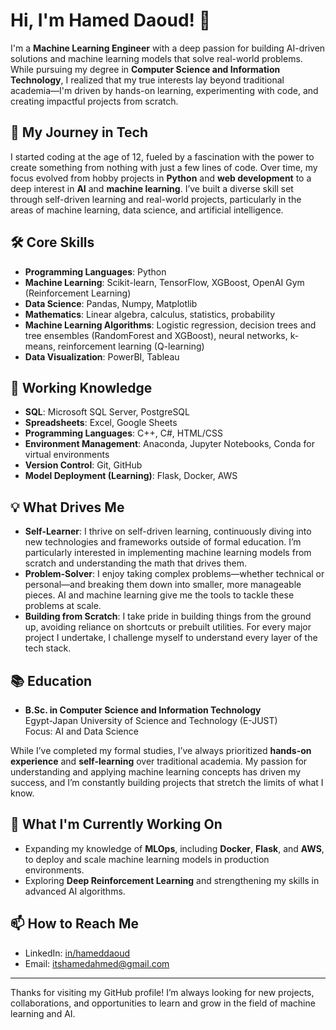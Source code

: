# Hi, I'm Hamed Daoud! 👋

I'm a **Machine Learning Engineer** with a deep passion for building AI-driven solutions and machine learning models that solve real-world problems. While pursuing my degree in **Computer Science and Information Technology**, I realized that my true interests lay beyond traditional academia—I'm driven by hands-on learning, experimenting with code, and creating impactful projects from scratch.

## 🌟 My Journey in Tech

I started coding at the age of 12, fueled by a fascination with the power to create something from nothing with just a few lines of code. Over time, my focus evolved from hobby projects in **Python** and **web development** to a deep interest in **AI** and **machine learning**. I’ve built a diverse skill set through self-driven learning and real-world projects, particularly in the areas of machine learning, data science, and artificial intelligence.

## 🛠 Core Skills

- **Programming Languages**: Python
- **Machine Learning**: Scikit-learn, TensorFlow, XGBoost, OpenAI Gym (Reinforcement Learning)
- **Data Science**: Pandas, Numpy, Matplotlib
- **Mathematics**: Linear algebra, calculus, statistics, probability
- **Machine Learning Algorithms**: Logistic regression, decision trees and tree ensembles (RandomForest and XGBoost), neural networks, k-means, reinforcement learning (Q-learning)
- **Data Visualization**: PowerBI, Tableau

## 🌱 Working Knowledge

- **SQL**: Microsoft SQL Server, PostgreSQL
- **Spreadsheets**: Excel, Google Sheets
- **Programming Languages**: C++, C#, HTML/CSS
- **Environment Management**: Anaconda, Jupyter Notebooks, Conda for virtual environments
- **Version Control**: Git, GitHub
- **Model Deployment (Learning)**: Flask, Docker, AWS

## 💡 What Drives Me

- **Self-Learner**: I thrive on self-driven learning, continuously diving into new technologies and frameworks outside of formal education. I’m particularly interested in implementing machine learning models from scratch and understanding the math that drives them.
- **Problem-Solver**: I enjoy taking complex problems—whether technical or personal—and breaking them down into smaller, more manageable pieces. AI and machine learning give me the tools to tackle these problems at scale.
- **Building from Scratch**: I take pride in building things from the ground up, avoiding reliance on shortcuts or prebuilt utilities. For every major project I undertake, I challenge myself to understand every layer of the tech stack.

## 📚 Education

- **B.Sc. in Computer Science and Information Technology**  
  Egypt-Japan University of Science and Technology (E-JUST)  
  Focus: AI and Data Science

While I’ve completed my formal studies, I’ve always prioritized **hands-on experience** and **self-learning** over traditional academia. My passion for understanding and applying machine learning concepts has driven my success, and I’m constantly building projects that stretch the limits of what I know.

## 🌱 What I'm Currently Working On

- Expanding my knowledge of **MLOps**, including **Docker**, **Flask**, and **AWS**, to deploy and scale machine learning models in production environments.
- Exploring **Deep Reinforcement Learning** and strengthening my skills in advanced AI algorithms.

## 📫 How to Reach Me

- LinkedIn: [in/hameddaoud](https://linkedin.com/in/hameddaoud)
- Email: [itshamedahmed@gmail.com](mailto:itshamedahmed@gmail.com)

---

Thanks for visiting my GitHub profile! I’m always looking for new projects, collaborations, and opportunities to learn and grow in the field of machine learning and AI.
